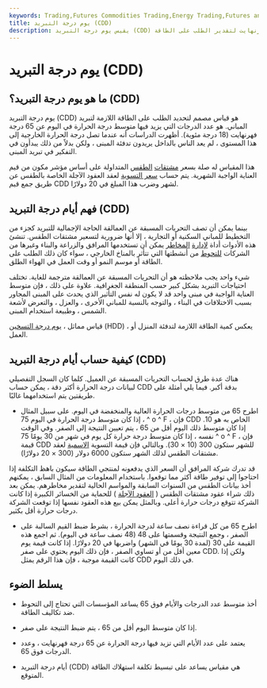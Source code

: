 ```yaml
---
keywords: Trading,Futures Commodities Trading,Energy Trading,Futures and Commodities Trading
title: يوم درجة التبريد (CDD)
description: يقيس يوم درجة التبريد (CDD) درجات أن متوسط درجة الحرارة في اليوم أعلى من 65 درجة فهرنهايت لتقدير الطلب على الطاقة.
---
```


# يوم درجة التبريد (CDD)
## ما هو يوم درجة التبريد؟ (CDD)

يوم درجة التبريد (CDD) هو قياس مصمم لتحديد الطلب على الطاقة اللازمة لتبريد المباني. هو عدد الدرجات التي يزيد فيها متوسط درجة الحرارة في اليوم عن 65 درجة فهرنهايت (18 درجة مئوية). أظهرت الدراسات أنه عندما تصل درجة الحرارة الخارجية إلى هذا المستوى ، لم يعد الناس بالداخل يريدون تدفئة المبنى ، ولكن بدلاً من ذلك يبدأون في التفكير في تبريد المبنى.

هذا المقياس له صلة بسعر [مشتقات](/weatherderivative) [الطقس](/weatherderivative) المتداولة على أساس مؤشر مكون من قيم العناية الواجبة الشهرية. يتم حساب [سعر التسوية](/settlementprice) لعقد العقود الآجلة الخاصة بالطقس عن طريق جمع قيم CDD لشهر وضرب هذا المبلغ في 20 دولارًا.

## فهم أيام درجة التبريد (CDD)

بينما يمكن أن تصف التحريات المسبقة عن العمالقة الحاجة الإجمالية للتبريد كجزء من التخطيط للمباني السكنية أو التجارية ، إلا أنها ضرورية لتسعير مشتقات الطقس. تنشئ هذه الأدوات أداة [لإدارة](/riskmanagement) [المخاطر](/riskmanagement) يمكن أن تستخدمها المرافق والزراعة والبناء وغيرها من الشركات [للتحوط](/hedge) من أنشطتها التي تتأثر بالمناخ الخارجي ، سواء كان ذلك الطلب على الطاقة أو موسم النمو أو وقت العمل في الهواء الطلق.

شيء واحد يجب ملاحظته هو أن التحريات المسبقة عن العمالقة مترجمة للغاية. تختلف احتياجات التبريد بشكل كبير حسب المنطقة الجغرافية. علاوة على ذلك ، فإن متوسط العناية الواجبة في مبنى واحد قد لا يكون له نفس التأثير الذي يحدث على المبنى المجاور بسبب الاختلافات في البناء ، والتوجه بالنسبة للمباني الأخرى ، والعزل ، والتعرض لأشعة الشمس ، وطبيعة استخدام المبنى.

قياس مماثل ، [يوم درجة التسخين](/heatingdegreeday) (HDD) ، يعكس كمية الطاقة اللازمة لتدفئة المنزل أو العمل.

## كيفية حساب أيام درجة التبريد (CDD)

هناك عدة طرق لحساب التحريات المسبقة عن العميل. كلما كان السجل التفصيلي لبيانات درجة الحرارة أكثر دقة ، يمكن حساب CDD بدقة أكبر. فيما يلي أمثلة على طريقتين يتم استخدامهما غالبًا.

- اطرح 65 من متوسط درجات الحرارة العالية والمنخفضة في اليوم. على سبيل المثال ، إذا كان متوسط درجة الحرارة في اليوم 75 ^ o ^ F ، فإن CDD الخاص به هو 10. إذا كان متوسط ذلك اليوم أقل من 65 ، يتم تعيين النتيجة إلى الصفر. وفي الوقت نفسه ، إذا كان متوسط درجة حرارة كل يوم في شهر من 30 يومًا 75 ^ o ^ F ، فإن قيمة CDD للشهر ستكون 300 (10 × 30). وبالتالي فإن قيمة التسوية [الاسمية](/nominal) لعقد مشتقات الطقس لذلك الشهر ستكون 6000 دولار (300 × 20 دولارًا).

قد تدرك شركة المرافق أن السعر الذي يدفعونه لمنتجي الطاقة سيكون باهظ التكلفة إذا احتاجوا إلى توفير طاقة أكثر مما توقعوا. باستخدام المعلومات من المثال السابق ، يمكنهم أخذ بيانات الطقس من السنوات السابقة والمواسم الحالية لتقدير مخاطرهم. يمكن بعد ذلك شراء عقود مشتقات الطقس ( [العقود الآجلة](/futurescontract) ) للحماية من الخسائر الكبيرة إذا كانت الشركة تتوقع درجات حرارة أعلى. وبالمثل يمكن بيع هذه العقود نفسها إذا توقعت الشركة درجات حرارة أقل بكثير.

- اطرح 65 من كل قراءة نصف ساعة لدرجة الحرارة ، بشرط ضبط القيم السالبة على الصفر ، وجمع النتيجة وقسمتها على 48 (48 نصف ساعة في اليوم). ثم اجمع هذه القيمة على 30 (لمدة 30 يومًا في الشهر) واضربها في 20 دولارًا. إذا كانت قيمة يوم معين أقل من أو تساوي الصفر ، فإن ذلك اليوم يحتوي على صفر CDD. ولكن إذا كانت القيمة موجبة ، فإن هذا الرقم يمثل CDD في ذلك اليوم.

## يسلط الضوء

- أخذ متوسط عدد الدرجات والأيام فوق 65 يساعد المؤسسات التي تحتاج إلى التحوط ضد تكاليف الطاقة.

- إذا كان متوسط اليوم أقل من 65 ، يتم ضبط النتيجة على صفر.

- يعتمد على عدد الأيام التي تزيد فيها درجة الحرارة عن 65 درجة فهرنهايت ، وعدد الدرجات فوق 65.

- أيام درجة التبريد (CDD) هي مقياس يساعد على تبسيط تكلفة استهلاك الطاقة المتوقع.

